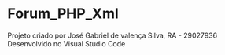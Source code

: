 # Forum_PHP_Xml
 
Projeto criado por José Gabriel de valença Silva, RA - 29027936
Desenvolvido no Visual Studio Code

